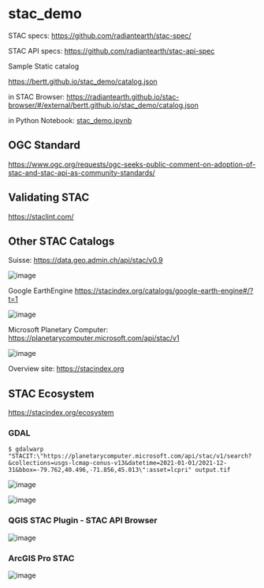 # stac_demo

STAC specs: https://github.com/radiantearth/stac-spec/

STAC API specs: https://github.com/radiantearth/stac-api-spec

Sample Static catalog

https://bertt.github.io/stac_demo/catalog.json

in STAC Browser: https://radiantearth.github.io/stac-browser/#/external/bertt.github.io/stac_demo/catalog.json

in Python Notebook: [stac_demo.ipynb](stac_demo.ipynb)

## OGC Standard

https://www.ogc.org/requests/ogc-seeks-public-comment-on-adoption-of-stac-and-stac-api-as-community-standards/

## Validating STAC

https://staclint.com/

## Other STAC Catalogs

Suisse: https://data.geo.admin.ch/api/stac/v0.9

![image](https://github.com/bertt/stac_demo/assets/538812/43768e28-9c88-45a9-8a9d-02754cdabbe5)

Google EarthEngine https://stacindex.org/catalogs/google-earth-engine#/?t=1

![image](https://github.com/bertt/stac_demo/assets/538812/06984a7f-3882-4016-a08c-42e27e96c599)

Microsoft Planetary Computer: https://planetarycomputer.microsoft.com/api/stac/v1

![image](https://github.com/bertt/stac_demo/assets/538812/b30831a2-cee5-4735-be88-52ca128d2b50)

Overview site: https://stacindex.org

## STAC Ecosystem

https://stacindex.org/ecosystem

### GDAL

```
$ gdalwarp "STACIT:\"https://planetarycomputer.microsoft.com/api/stac/v1/search?&collections=usgs-lcmap-conus-v13&datetime=2021-01-01/2021-12-31&bbox=-79.762,40.496,-71.856,45.013\":asset=lcpri" output.tif
```

![image](https://github.com/bertt/stac_demo/assets/538812/c060debf-1586-43ca-a7cb-83e64caf3b7b)

![image](https://github.com/bertt/stac_demo/assets/538812/f0f1e1c1-ff65-4ed5-86ad-34d942a32676)

### QGIS STAC Plugin - STAC API Browser

![image](https://github.com/bertt/stac_demo/assets/538812/d4b73c7e-4619-4716-882d-dab30ca9d224)

### ArcGIS Pro STAC

![image](https://github.com/bertt/stac_demo/assets/538812/57fb7fd2-48c5-4593-9f2f-461d04c79fc0)

